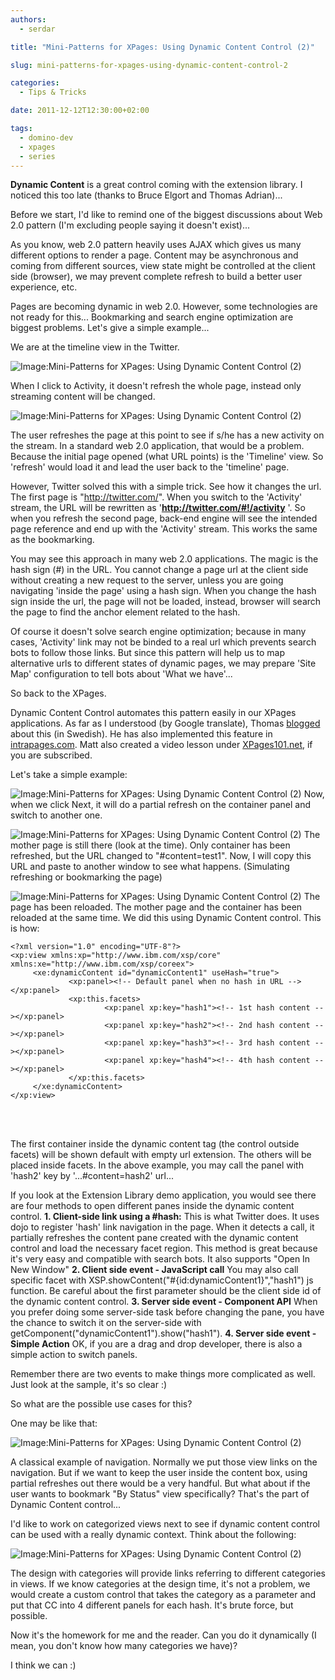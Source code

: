 ```yaml
---
authors:
  - serdar

title: "Mini-Patterns for XPages: Using Dynamic Content Control (2)"

slug: mini-patterns-for-xpages-using-dynamic-content-control-2

categories:
  - Tips & Tricks

date: 2011-12-12T12:30:00+02:00

tags:
  - domino-dev
  - xpages
  - series
---
```


**Dynamic Content** is a great control coming with the extension library. I noticed this too late (thanks to Bruce Elgort and Thomas Adrian)...

Before we start, I'd like to remind one of the biggest discussions about Web 2.0 pattern (I'm excluding people saying it doesn't exist)...
<!-- more -->
As you know, web 2.0 pattern heavily uses AJAX which gives us many different options to render a page. Content may be asynchronous and coming from different sources, view state might be controlled at the client side (browser), we may prevent complete refresh to build a better user experience, etc.

Pages are becoming dynamic in web 2.0. However, some technologies are not ready for this... Bookmarking and search engine optimization are biggest problems. Let's give a simple example...

We are at the timeline view in the Twitter.

![Image:Mini-Patterns for XPages: Using Dynamic Content Control (2)](../../images/imported/mini-patterns-for-xpages-using-dynamic-content-control-2-M2.gif)

When I click to Activity, it doesn't refresh the whole page, instead only streaming content will be changed.

![Image:Mini-Patterns for XPages: Using Dynamic Content Control (2)](../../images/imported/mini-patterns-for-xpages-using-dynamic-content-control-2-M3.gif)

The user refreshes the page at this point to see if s/he has a new activity on the stream. In a standard web 2.0 application, that would be a problem. Because the initial page opened (what URL points) is the 'Timeline' view. So 'refresh' would load it and lead the user back to the 'timeline' page.

However, Twitter solved this with a simple trick. See how it changes the url. The first page is "http://twitter.com/". When you switch to the 'Activity' stream, the URL will be rewritten as '**http://twitter.com/#!/activity** '. So when you refresh the second page, back-end engine will see the intended page reference and end up with the 'Activity' stream. This works the same as the bookmarking.

You may see this approach in many web 2.0 applications. The magic is the hash sign (#) in the URL. You cannot change a page url at the client side without creating a new request to the server, unless you are going navigating 'inside the page' using a hash sign. When you change the hash sign inside the url, the page will not be loaded, instead, browser will search the page to find the anchor element related to the hash.

Of course it doesn't solve search engine optimization; because in many cases, 'Activity' link may not be binded to a real url which prevents search bots to follow those links. But since this pattern will help us to map alternative urls to different states of dynamic pages, we may prepare 'Site Map' configuration to tell bots about 'What we have'...

So back to the XPages.

Dynamic Content Control automates this pattern easily in our XPages applications. As far as I understood (by Google translate), Thomas [blogged](http://www.notessidan.se/blogg.nsf/xstart.xsp?post=26677D0151A4081DC12578360030F305) about this (in Swedish). He has also implemented this feature in [intrapages.com](http://intrapages.com/). Matt also created a video lesson under [XPages101.net](http://xpages101.net/), if you are subscribed.

Let's take a simple example:

![Image:Mini-Patterns for XPages: Using Dynamic Content Control (2)](../../images/imported/mini-patterns-for-xpages-using-dynamic-content-control-2-M4.gif)
Now, when we click Next, it will do a partial refresh on the container panel and switch to another one.

![Image:Mini-Patterns for XPages: Using Dynamic Content Control (2)](../../images/imported/mini-patterns-for-xpages-using-dynamic-content-control-2-M5.gif)
The mother page is still there (look at the time). Only container has been refreshed, but the URL changed to "#content=test1". Now, I will copy this URL and paste to another window to see what happens. (Simulating refreshing or bookmarking the page)

![Image:Mini-Patterns for XPages: Using Dynamic Content Control (2)](../../images/imported/mini-patterns-for-xpages-using-dynamic-content-control-2-M6.gif)
The page has been reloaded. The mother page and the container has been reloaded at the same time. We did this using Dynamic Content control. This is how:

```
<?xml version="1.0" encoding="UTF-8"?>
<xp:view xmlns:xp="http://www.ibm.com/xsp/core" xmlns:xe="http://www.ibm.com/xsp/coreex">
     <xe:dynamicContent id="dynamicContent1" useHash="true">
             <xp:panel><!-- Default panel when no hash in URL --></xp:panel>
             <xp:this.facets>
                     <xp:panel xp:key="hash1"><!-- 1st hash content --></xp:panel>
                     <xp:panel xp:key="hash2"><!-- 2nd hash content --></xp:panel>
                     <xp:panel xp:key="hash3"><!-- 3rd hash content --></xp:panel>
                     <xp:panel xp:key="hash4"><!-- 4th hash content --></xp:panel>
             </xp:this.facets>
     </xe:dynamicContent>
</xp:view>
```

<br />

<br />

The first container inside the dynamic content tag (the control outside facets) will be shown default with empty url extension. The others will be placed inside facets. In the above example, you may call the panel with 'hash2' key by '...#content=hash2' url...

If you look at the Extension Library demo application, you would see there are four methods to open different panes inside the dynamic content control. **1. Client-side link using a #hash:**
This is what Twitter does. It uses dojo to register 'hash' link navigation in the page. When it detects a call, it partially refreshes the content pane created with the dynamic content control and load the necessary facet region. This method is great because it's very easy and compatible with search bots. It also supports "Open In New Window" **2. Client side event - JavaScript call**
You may also call specific facet with XSP.showContent("#{id:dynamicContent1}","hash1") js function. Be careful about the first parameter should be the client side id of the dynamic content control. **3. Server side event - Component API**
When you prefer doing some server-side task before changing the pane, you have the chance to switch it on the server-side with getComponent("dynamicContent1").show("hash1"). **4. Server side event - Simple Action**
OK, if you are a drag and drop developer, there is also a simple action to switch panels.

Remember there are two events to make things more complicated as well. Just look at the sample, it's so clear :)

So what are the possible use cases for this?

One may be like that:

![Image:Mini-Patterns for XPages: Using Dynamic Content Control (2)](../../images/imported/mini-patterns-for-xpages-using-dynamic-content-control-2-M7.gif)

A classical example of navigation. Normally we put those view links on the navigation. But if we want to keep the user inside the content box, using partial refreshes out there would be a very handful. But what about if the user wants to bookmark "By Status" view specifically? That's the part of Dynamic Content control...

I'd like to work on categorized views next to see if dynamic content control can be used with a really dynamic context. Think about the following:

![Image:Mini-Patterns for XPages: Using Dynamic Content Control (2)](../../images/imported/mini-patterns-for-xpages-using-dynamic-content-control-2-M8.gif)

The design with categories will provide links referring to different categories in views. If we know categories at the design time, it's not a problem, we would create a custom control that takes the category as a parameter and put that CC into 4 different panels for each hash. It's brute force, but possible.

Now it's the homework for me and the reader. Can you do it dynamically (I mean, you don't know how many categories we have)?

I think we can :)
